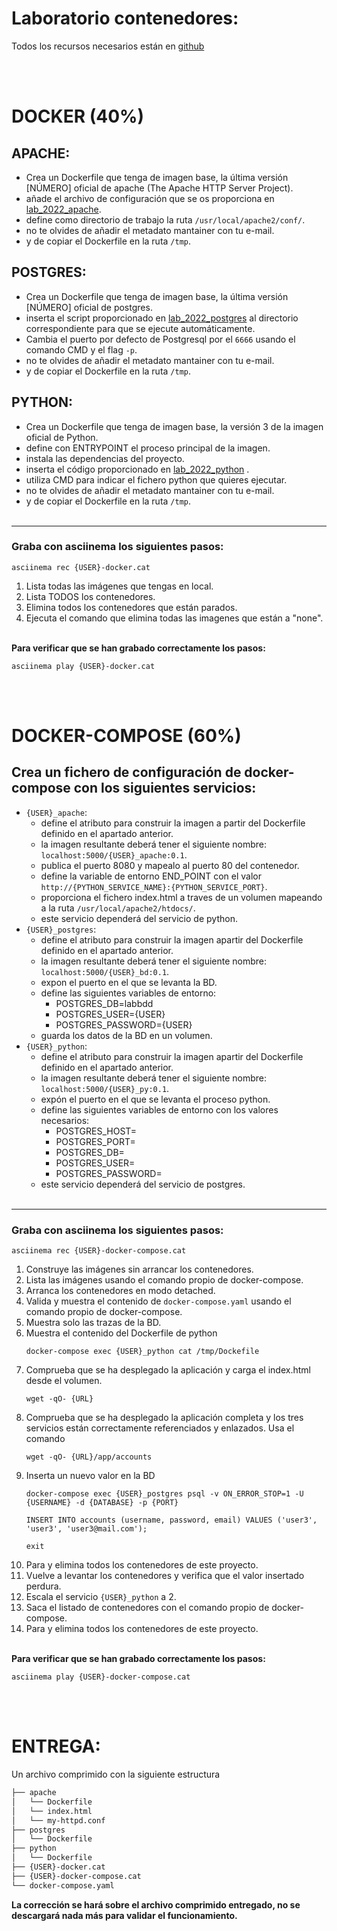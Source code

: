 
# Laboratorio contenedores:

Todos los recursos necesarios están en [github](http://github.com/evtsrc/)

<br/><br/>
# DOCKER (40%)
## APACHE:
- Crea un Dockerfile que tenga de imagen base, la última versión [NÚMERO] oficial de apache (The Apache HTTP Server Project).
- añade el archivo de configuración que se os proporciona en [lab_2022_apache](https://github.com/evtsrc/lab_2022_apache).
- define como directorio de trabajo la ruta `/usr/local/apache2/conf/`.
- no te olvides de añadir el metadato mantainer con tu e-mail.
- y de copiar el Dockerfile en la ruta `/tmp`.

## POSTGRES:
- Crea un Dockerfile que tenga de imagen base, la última versión [NÚMERO] oficial de postgres.
- inserta el script proporcionado en [lab_2022_postgres](https://github.com/evtsrc/lab_2022_postgres) al directorio correspondiente para que se ejecute automáticamente.
- Cambia el puerto por defecto de Postgresql por el `6666` usando el comando CMD y el flag `-p`.  
- no te olvides de añadir el metadato mantainer con tu e-mail.
- y de copiar el Dockerfile en la ruta `/tmp`.

## PYTHON:
- Crea un Dockerfile que tenga de imagen base, la versión 3 de la imagen oficial de Python.
- define con ENTRYPOINT el proceso principal de la imagen.
- instala las dependencias del proyecto.
- inserta el código proporcionado en [lab_2022_python](https://github.com/evtsrc/lab_2022_python) .
- utiliza CMD para indicar el fichero python que quieres ejecutar.
- no te olvides de añadir el metadato mantainer con tu e-mail.
- y de copiar el Dockerfile en la ruta `/tmp`.
<br/><br/>
---------------
### Graba con asciinema los siguientes pasos: 
```
asciinema rec {USER}-docker.cat
```
1. Lista todas las imágenes que tengas en local.
2. Lista TODOS los contenedores.
3. Elimina todos los contenedores que están parados.
4. Ejecuta el comando que elimina todas las imagenes que están a "none".
<br/><br/>

**Para verificar que se han grabado correctamente los pasos:** 
```
asciinema play {USER}-docker.cat
```

<br/><br/>
# DOCKER-COMPOSE  (60%)
## Crea un fichero de configuración de docker-compose con los siguientes servicios:
- `{USER}_apache`: 
    - define el atributo para construir la imagen a partir del Dockerfile definido en el apartado anterior.
	- la imagen resultante deberá tener el siguiente nombre: `localhost:5000/{USER}_apache:0.1`.
	- publica el puerto 8080 y mapealo al puerto 80 del contenedor.
	- define la variable de entorno END_POINT con el valor `http://{PYTHON_SERVICE_NAME}:{PYTHON_SERVICE_PORT}`.
    - proporciona el fichero index.html a traves de un volumen mapeando a la ruta `/usr/local/apache2/htdocs/`.
	- este servicio dependerá del servicio de python.
- `{USER}_postgres`: 
    - define el atributo para construir la imagen apartir del Dockerfile definido en el apartado anterior.
	- la imagen resultante deberá tener el siguiente nombre:  `localhost:5000/{USER}_bd:0.1`.
	- expon el puerto en el que se levanta la BD.
	- define las siguientes variables de entorno:
		- POSTGRES_DB=labbdd
		- POSTGRES_USER={USER}
		- POSTGRES_PASSWORD={USER}
    - guarda los datos de la BD en un volumen.
- `{USER}_python`: 
    - define el atributo para construir la imagen apartir del Dockerfile definido en el apartado anterior.
	- la imagen resultante deberá tener el siguiente nombre: `localhost:5000/{USER}_py:0.1`.
	- expón el puerto en el que se levanta el proceso python.
	- define las siguientes variables de entorno con los valores necesarios:
		- POSTGRES_HOST=
		- POSTGRES_PORT=
		- POSTGRES_DB=
		- POSTGRES_USER=
		- POSTGRES_PASSWORD=
    - este servicio dependerá del servicio de postgres.
<br/><br/>
---------------
### Graba con asciinema los siguientes pasos: 

```
asciinema rec {USER}-docker-compose.cat
```
1. Construye las imágenes sin arrancar los contenedores.
2. Lista las imágenes usando el comando propio de docker-compose.
3. Arranca los contenedores en modo detached.
4. Valida y muestra el contenido de `docker-compose.yaml` usando el comando propio de docker-compose.
5. Muestra solo las trazas de la BD.
6. Muestra el contenido del Dockerfile de python 
	```
	docker-compose exec {USER}_python cat /tmp/Dockefile
	```
7. Comprueba que se ha desplegado la aplicación y carga el index.html desde el volumen. 
	```
	wget -qO- {URL}
	```
8. Comprueba que se ha desplegado la aplicación completa y los tres servicios están correctamente referenciados y enlazados. Usa el comando 
	```
	wget -qO- {URL}/app/accounts
	```
9. Inserta un nuevo valor en la BD
	```
	docker-compose exec {USER}_postgres psql -v ON_ERROR_STOP=1 -U {USERNAME} -d {DATABASE} -p {PORT}

	INSERT INTO accounts (username, password, email) VALUES ('user3', 'user3', 'user3@mail.com');

	exit
	```
10. Para y elimina todos los contenedores de este proyecto.
11. Vuelve a levantar los contenedores y verifica que el valor insertado perdura. 
12. Escala el servicio `{USER}_python` a 2.
13. Saca el listado de contenedores con el comando propio de docker-compose.
14. Para y elimina todos los contenedores de este proyecto.
<br/><br/>

**Para verificar que se han grabado correctamente los pasos:** 
```
asciinema play {USER}-docker-compose.cat
```

<br/><br/>
# ENTREGA:

Un archivo comprimido con la siguiente estructura

``` sh
├── apache
│   └── Dockerfile
│   └── index.html
│   └── my-httpd.conf
├── postgres
│   └── Dockerfile
├── python
│   └── Dockerfile
├── {USER}-docker.cat
├── {USER}-docker-compose.cat
└── docker-compose.yaml
```

**La corrección se hará sobre el archivo comprimido entregado, no se descargará nada más para validar el funcionamiento.**
<br/><br/>
